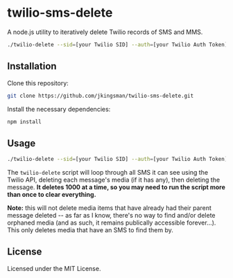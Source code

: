 # twilio-sms-delete

A node.js utility to iteratively delete Twilio records of SMS and MMS.

```bash
./twilio-delete --sid=[your Twilio SID] --auth=[your Twilio Auth Token]
```

## Installation

Clone this repository:

```bash
git clone https://github.com/jkingsman/twilio-sms-delete.git
```

Install the necessary dependencies:

```bash
npm install
```

## Usage

```bash
./twilio-delete --sid=[your Twilio SID] --auth=[your Twilio Auth Token]
```

The `twilio-delete` script will loop through all SMS it can see using the Twilio API, deleting each message's media (if it has any), then deleting the message. **It deletes 1000 at a time, so you may need to run the script more than once to clear everything.**

**Note:** this will not delete media items that have already had their parent message deleted -- as far as I know, there's no way to find and/or delete orphaned media (and as such, it remains publically accessible forever...). This only deletes media that have an SMS to find them by.

## License

Licensed under the MIT License.
